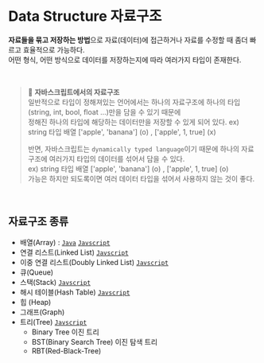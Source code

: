 # Data Structure 자료구조
**자료들을 묶고 저장하는 방법**으로 자료(데이터)에 접근하거나 자료를 수정할 때 좀더 빠르고 효율적으로 가능하다.     
어떤 형식, 어떤 방식으로 데이터를 저장하는지에 따라 여러가지 타입이 존재한다.

<br />

> 📌 **자바스크립트에서의 자료구조**     
> 일반적으로 타입이 정해져있는 언어에서는 하나의 자료구조에 하나의 타입(string, int, bool, float ...)만을 담을 수 있기 때문에     
> 정해진 하나의 타입에 해당하는 데이터만을 저장할 수 있게 되어 있다.  ex) string 타입 배열 ['apple', 'banana'] (o) , ['apple', 1, true] (x)      
> 
> 반면, 자바스크립트는 `dynamically typed language`이기 때문에 하나의 자료구조에 여러가지 타입의 데이터를 섞어서 담을 수 있다.     
> ex) string 타입 배열 ['apple', 'banana'] (o) , ['apple', 1, true] (o)      
> 가능은 하지만 되도록이면 여러 데이터 타입을 섞어서 사용하지 않는 것이 좋다.

<br />

## 자료구조 종류
- 배열(Array) :  [`Java`](Java/Array.md)  [`Javscript`](Javascript/Array.md)
- 연결 리스트(Linked List) [`Javscript`](Javascript/Linkedlist.md)
- 이중 연결 리스트(Doubly Linked List) [`Javscript`](Javascript/DoublyLinkedList.md)
- 큐(Queue)
- 스택(Stack) [`Javscript`](Javascript/Stack.md)
- 해시 테이블(Hash Table) [`Javscript`](Javascript/HashTable.md)
- 힙 (Heap)
- 그래프(Graph)
- 트리(Tree) [`Javscript`](Javascript/Tree.md)
  - Binary Tree 이진 트리
  - BST(Binary Search Tree) 이진 탐색 트리
  - RBT(Red-Black-Tree) 

